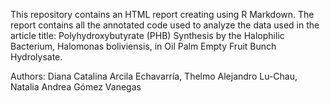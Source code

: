 This repository contains an HTML report creating using R Markdown. 
The report contains all the annotated code used to analyze the data used in the article title: 
Polyhydroxybutyrate (PHB) Synthesis by the Halophilic Bacterium, Halomonas boliviensis, in Oil Palm Empty Fruit Bunch Hydrolysate.

Authors: Diana Catalina Arcila Echavarría, Thelmo Alejandro Lu-Chau, Natalia Andrea Gómez Vanegas
